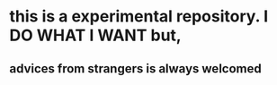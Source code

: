 # this is a experimental repository. I DO WHAT I WANT but,
## advices from strangers is always welcomed
